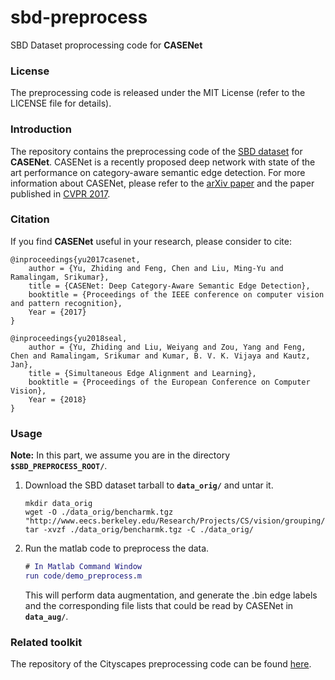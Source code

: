 # sbd-preprocess
SBD Dataset proprocessing code for **CASENet**

### License

The preprocessing code is released under the MIT License (refer to the LICENSE file for details).

### Introduction

The repository contains the preprocessing code of the [SBD dataset](http://home.bharathh.info/pubs/codes/SBD/download.html) for **CASENet**. CASENet is a recently proposed deep network with state of the art performance on category-aware semantic edge detection. For more information about CASENet, please refer to the [arXiv paper](https://arxiv.org/pdf/1705.09759.pdf) and the paper published in [CVPR 2017](http://openaccess.thecvf.com/content_cvpr_2017/papers/Yu_CASENet_Deep_Category-Aware_CVPR_2017_paper.pdf).

### Citation

If you find **CASENet** useful in your research, please consider to cite:

    @inproceedings{yu2017casenet,
        author = {Yu, Zhiding and Feng, Chen and Liu, Ming-Yu and Ramalingam, Srikumar},
        title = {CASENet: Deep Category-Aware Semantic Edge Detection},
        booktitle = {Proceedings of the IEEE conference on computer vision and pattern recognition},
        Year = {2017}
    }

    @inproceedings{yu2018seal,
        author = {Yu, Zhiding and Liu, Weiyang and Zou, Yang and Feng, Chen and Ramalingam, Srikumar and Kumar, B. V. K. Vijaya and Kautz, Jan},
        title = {Simultaneous Edge Alignment and Learning},
        booktitle = {Proceedings of the European Conference on Computer Vision},
        Year = {2018}
    }

### Usage
**Note:** In this part, we assume you are in the directory **`$SBD_PREPROCESS_ROOT/`**.

1. Download the SBD dataset tarball to **`data_orig/`** and untar it.

	```Shell
	mkdir data_orig
	wget -O ./data_orig/bencharmk.tgz "http://www.eecs.berkeley.edu/Research/Projects/CS/vision/grouping/semantic_contours/benchmark.tgz"
	tar -xvzf ./data_orig/bencharmk.tgz -C ./data_orig/
	```
2. Run the matlab code to preprocess the data.

	```Matlab
	# In Matlab Command Window
	run code/demo_preprocess.m
	```
    This will perform data augmentation, and generate the .bin edge labels and the corresponding file lists that could be read by CASENet in **`data_aug/`**.

### Related toolkit

The repository of the Cityscapes preprocessing code can be found [here](https://github.com/Chrisding/cityscapes-preprocess).
